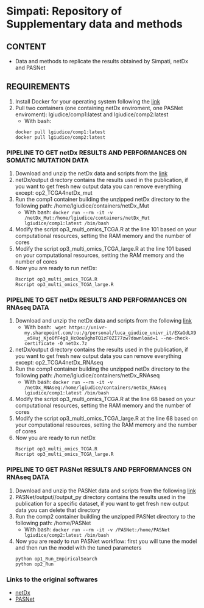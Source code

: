 # Simpati: Repository of Supplementary data and methods

## CONTENT
- Data and methods to replicate the results obtained by Simpati, netDx and PASNet

## REQUIREMENTS
1. Install Docker for your operating system following the [link](https://docs.docker.com/get-docker/)
2. Pull two containers (one containing netDx enviroment, one PASNet enviroment): lgiudice/comp1:latest and lgiudice/comp2:latest
   - With bash: 
   ```
   docker pull lgiudice/comp1:latest
   docker pull lgiudice/comp2:latest
   ```

### PIPELINE TO GET netDx RESULTS AND PERFORMANCES ON SOMATIC MUTATION DATA
1. Download and unzip the netDx data and scripts from the [link]()
2. netDx/output directory contains the results used in the publication, if you want to get fresh new output data you can remove everything except: op2_TCGA4netDx_mut
3. Run the comp1 container building the unzipped netDx directory to the following path: /home/lgiudice/containers/netDx_Mut
   - With bash: ``` docker run --rm -it -v /netDx_Mut:/home/lgiudice/containers/netDx_Mut lgiudice/comp1:latest /bin/bash ```
4. Modify the script op3_multi_omics_TCGA.R at the line 101 based on your computational resources, setting the RAM memory and the number of cores
5. Modify the script op3_multi_omics_TCGA_large.R at the line 101 based on your computational resources, setting the RAM memory and the number of cores
6. Now you are ready to run netDx:
   ```
   Rscript op3_multi_omics_TCGA.R
   Rscript op3_multi_omics_TCGA_large.R
   ```

### PIPELINE TO GET netDx RESULTS AND PERFORMANCES ON RNAseq DATA
1. Download and unzip the netDx data and scripts from the following [link](https://univr-my.sharepoint.com/:u:/g/personal/luca_giudice_univr_it/EXaGdLX9_e5Huj_KjoOfF4gB_HcOou9ghoTQ1zF0ZI77zw?e=nslkiE)
   - With bash: ```  wget https://univr-my.sharepoint.com/:u:/g/personal/luca_giudice_univr_it/EXaGdLX9_e5Huj_KjoOfF4gB_HcOou9ghoTQ1zF0ZI77zw?download=1 --no-check-certificate -O netDx.7z ```
3. netDx/output directory contains the results used in the publication, if you want to get fresh new output data you can remove everything except: op2_TCGA4netDx_RNAseq
4. Run the comp1 container building the unzipped netDx directory to the following path: /home/lgiudice/containers/netDx_RNAseq
   - With bash: ``` docker run --rm -it -v /netDx_RNAseq:/home/lgiudice/containers/netDx_RNAseq lgiudice/comp1:latest /bin/bash ```
4. Modify the script op3_multi_omics_TCGA.R at the line 68 based on your computational resources, setting the RAM memory and the number of cores
5. Modify the script op3_multi_omics_TCGA_large.R at the line 68 based on your computational resources, setting the RAM memory and the number of cores
6. Now you are ready to run netDx
   ```
   Rscript op3_multi_omics_TCGA.R
   Rscript op3_multi_omics_TCGA_large.R
   ```


### PIPELINE TO GET PASNet RESULTS AND PERFORMANCES ON RNAseq DATA
1. Download and unzip the PASNet data and scripts from the following [link]()
2. PASNet/output/<dataset>/output_py directory contains the results used in the publication for a specific dataset, if you want to get fresh new output data you can delete that directory
3. Run the comp2 container building the unzipped PASNet directory to the following path: /home/PASNet
   - With bash:  ```docker run --rm -it -v /PASNet:/home/PASNet lgiudice/comp2:latest /bin/bash ```
4. Now you are ready to run PASNet workflow: first you will tune the model and then run the model with the tuned parameters
   ```
   python op1_Run_EmpiricalSearch
   python op2_Run
   ```

### Links to the original softwares
- [netDx](https://github.com/BaderLab/netDx/releases)
- [PASNet](https://github.com/DataX-JieHao/PASNet)


